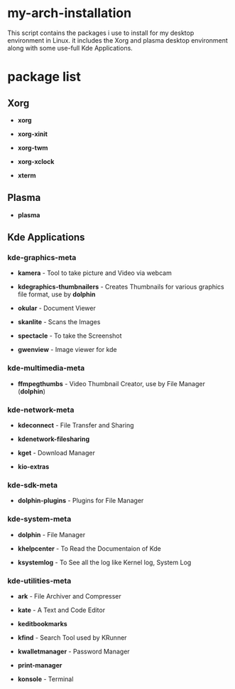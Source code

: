 # my-arch-installation

This script contains the packages i use to install for my desktop environment in Linux.
it includes the Xorg and plasma desktop environment along with some use-full Kde Applications.

# package list

## Xorg

* **xorg**

* **xorg-xinit**

* **xorg-twm**

* **xorg-xclock**

* **xterm**


## Plasma

* **plasma**


## Kde Applications

### kde-graphics-meta

* **kamera** - Tool to take picture and Video via webcam

* **kdegraphics-thumbnailers** - Creates Thumbnails for various graphics file format, use by **dolphin**

* **okular** - Document Viewer

* **skanlite** - Scans the Images

* **spectacle** - To take the Screenshot

* **gwenview** - Image viewer for kde


### kde-multimedia-meta

* **ffmpegthumbs** - Video Thumbnail Creator, use by File Manager (**dolphin**)


### kde-network-meta

* **kdeconnect** - File Transfer and Sharing

* **kdenetwork-filesharing**

* **kget** - Download Manager

* **kio-extras**


### kde-sdk-meta

* **dolphin-plugins** - Plugins for File Manager


### kde-system-meta

* **dolphin** - File Manager

* **khelpcenter** - To Read the Documentaion of Kde

* **ksystemlog** - To See all the log like Kernel log, System Log

### kde-utilities-meta

* **ark** - File Archiver and Compresser

* **kate** - A Text and Code Editor

* **keditbookmarks**

* **kfind** - Search Tool used by KRunner

* **kwalletmanager** - Password Manager

* **print-manager**

* **konsole** - Terminal

